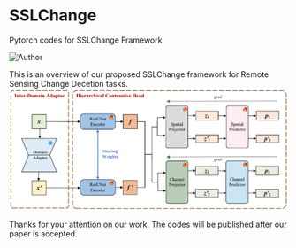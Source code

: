# SSLChange
Pytorch codes for SSLChange Framework

![Author](https://img.shields.io/badge/Author-MarsZYT-orange.svg)

This is an overview of our proposed SSLChange framework for Remote Sensing Change Decetion tasks.  
![results](imgs/SSLChange.png)

Thanks for your attention on our work. The codes will be published after our paper is accepted. 

